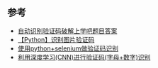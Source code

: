 ## 参考

- [自动识别验证码破解上学吧题目答案](https://guanqr.com/tech/computer/shangxueba-crack/)
- [【Python】识别图片验证码](http://ddrv.cn/a/197658)
- [使用python+selenium做验证码识别](https://www.cnblogs.com/youlanda/p/10978810.html)
- [利用深度学习(CNN)进行验证码(字母+数字)识别](https://blog.csdn.net/helen1313/article/details/102773435)